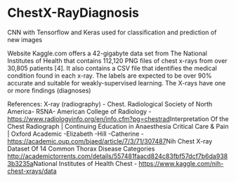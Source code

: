 # ChestX-RayDiagnosis
CNN with Tensorflow and Keras used for classification and prediction of new images

Website ​Kaggle.com ​offers a 42-gigabyte data set from The National Institutes of Health that contains 112,120 PNG files of chest x-rays from over 30,805 patients [4]. It also contains a CSV file that identifies the medical condition found in each x-ray. The labels are expected to be over 90% accurate and suitable for weakly-supervised learning. The X-rays have one or more findings (diagnoses)

References:
​X-ray (radiography) - Chest. Radiological Society of North America- RSNA- American College of Radiology - ​https://www.radiologyinfo.org/en/info.cfm?pg=chestrad
​Interpretation Of the Chest Radiograph | Continuing Education in Anaesthesia Critical Care & Pain | Oxford Academic -Elizabeth -Hill -Catherine - https://academic.oup.com/bjaed/article/7/3/71/307487
​Nih Chest X-ray Dataset Of 14 Common Thorax Disease Categories http://academictorrents.com/details/557481faacd824c83fbf57dcf7b6da9383b3235a ​National Institutes of Health Chest - ​https://www.kaggle.com/nih-chest-xrays/data
